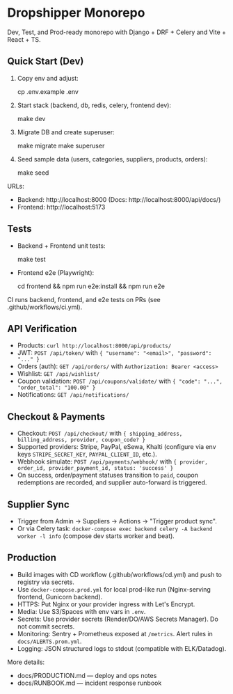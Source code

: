 # Dropshipper Monorepo

Dev, Test, and Prod-ready monorepo with Django + DRF + Celery and Vite + React + TS.

## Quick Start (Dev)

1) Copy env and adjust:

   cp .env.example .env

2) Start stack (backend, db, redis, celery, frontend dev):

   make dev

3) Migrate DB and create superuser:

   make migrate
   make superuser

4) Seed sample data (users, categories, suppliers, products, orders):

   make seed

URLs:
- Backend: http://localhost:8000 (Docs: http://localhost:8000/api/docs/)
- Frontend: http://localhost:5173

## Tests

- Backend + Frontend unit tests:

  make test

- Frontend e2e (Playwright):

  cd frontend && npm run e2e:install && npm run e2e

CI runs backend, frontend, and e2e tests on PRs (see .github/workflows/ci.yml).

## API Verification

- Products: `curl http://localhost:8000/api/products/`
- JWT: `POST /api/token/` with `{ "username": "<email>", "password": "..." }`
- Orders (auth): `GET /api/orders/` with `Authorization: Bearer <access>`
- Wishlist: `GET /api/wishlist/`
- Coupon validation: `POST /api/coupons/validate/` with `{ "code": "...", "order_total": "100.00" }`
- Notifications: `GET /api/notifications/`

## Checkout & Payments

- Checkout: `POST /api/checkout/` with `{ shipping_address, billing_address, provider, coupon_code? }`
- Supported providers: Stripe, PayPal, eSewa, Khalti (configure via env keys `STRIPE_SECRET_KEY`, `PAYPAL_CLIENT_ID`, etc.).
- Webhook simulate: `POST /api/payments/webhook/` with `{ provider, order_id, provider_payment_id, status: 'success' }`
- On success, order/payment statuses transition to `paid`, coupon redemptions are recorded, and supplier auto-forward is triggered.

## Supplier Sync

- Trigger from Admin -> Suppliers -> Actions -> "Trigger product sync".
- Or via Celery task: `docker-compose exec backend celery -A backend worker -l info` (compose dev starts worker and beat).

## Production

- Build images with CD workflow (.github/workflows/cd.yml) and push to registry via secrets.
- Use `docker-compose.prod.yml` for local prod-like run (Nginx-serving frontend, Gunicorn backend).
- HTTPS: Put Nginx or your provider ingress with Let's Encrypt.
- Media: Use S3/Spaces with env vars in `.env`.
- Secrets: Use provider secrets (Render/DO/AWS Secrets Manager). Do not commit secrets.
- Monitoring: Sentry + Prometheus exposed at `/metrics`. Alert rules in `docs/ALERTS.prom.yml`.
- Logging: JSON structured logs to stdout (compatible with ELK/Datadog).

More details:
- docs/PRODUCTION.md — deploy and ops notes
- docs/RUNBOOK.md — incident response runbook
